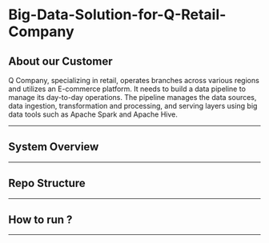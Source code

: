 # Big-Data-Solution-for-Q-Retail-Company

## About our Customer

Q Company, specializing in retail, operates branches across various regions and utilizes an E-commerce platform. It needs to build a data pipeline to manage its day-to-day operations. The pipeline manages the data sources, data ingestion, transformation and processing, and serving layers using big data tools such as Apache Spark and Apache Hive.

---

## System Overview

---

## Repo Structure

---

## How to run ?

---